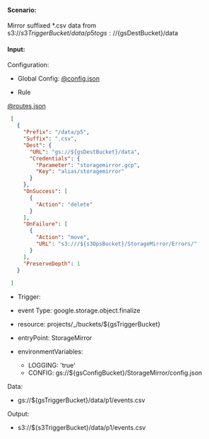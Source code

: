 #### Scenario:

Mirror suffixed *.csv data from s3://${s3TriggerBucket}/data/p5 to gs://${gsDestBucket}/data

#### Input:

Configuration:

* Global Config: [@config,json](../../../config/s3.json)

* Rule

[@routes,json](rule.json)
```json
 [
   {
     "Prefix": "/data/p5",
     "Suffix": ".csv",
     "Dest": {
       "URL": "gs://${gsDestBucket}/data",
       "Credentials": {
         "Parameter": "storagemirror.gcp",
         "Key": "alias/storagemirror"
       }
     },
     "OnSuccess": [
       {
         "Action": "delete"
       }
     ],
     "OnFailure": [
       {
         "Action": "move",
         "URL": "s3:///${s3OpsBucket}/StorageMirror/Errors/"
       }
     ],
     "PreserveDepth": 1
   }
 
 ]
```

* Trigger:

* event Type: google.storage.object.finalize
* resource: projects/_/buckets/${gsTriggerBucket}
* entryPoint: StorageMirror
* environmentVariables:
  - LOGGING: 'true'
  - CONFIG: gs://${gsConfigBucket}/StorageMirror/config.json
 


Data:
- gs://${gsTriggerBucket}/data/p1/events.csv


Output:
- s3://${s3TriggerBucket}/data/p1/events.csv